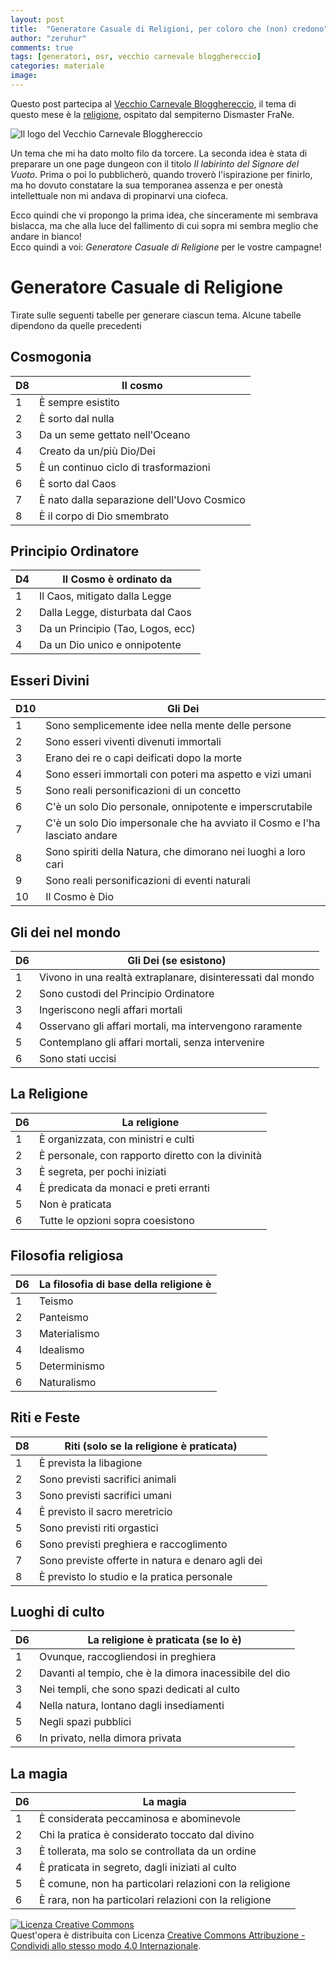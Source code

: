```yaml
---
layout: post
title:  "Generatore Casuale di Religioni, per coloro che (non) credono"
author: "zeruhur"
comments: true
tags: [generatori, osr, vecchio carnevale blogghereccio]
categories: materiale
image:
---
```

Questo post partecipa al [Vecchio Carnevale Blogghereccio](https://oicn.icu/2021/Vecchio-Carnevale-Blogghereccio/), il tema di questo mese è la [religione](https://dismastersden.blogspot.com/2021/03/vecchio-carnevale-blogghereccio-la.html), ospitato dal sempiterno Dismaster FraNe.  

![Il logo del Vecchio Carnevale Blogghereccio](https://i.imgur.com/yF1KpYD.jpg)

Un tema che mi ha dato molto filo da torcere. La seconda idea è stata di preparare un one page dungeon con il titolo *Il labirinto del Signore del Vuoto*. Prima o poi lo pubblicherò, quando troverò l'ispirazione per finirlo, ma ho dovuto constatare la sua temporanea assenza e per onestà intellettuale non mi andava di propinarvi una ciofeca.

Ecco quindi che vi propongo la prima idea, che sinceramente mi sembrava bislacca, ma che alla luce del fallimento di cui sopra mi sembra meglio che andare in bianco!  
Ecco quindi a voi: *Generatore Casuale di Religione* per le vostre campagne!

# Generatore Casuale di Religione
Tirate sulle seguenti tabelle per generare ciascun tema. Alcune tabelle dipendono da quelle precedenti

## Cosmogonia

| D8 | Il cosmo                                   |
|----|--------------------------------------------|
| 1  | È sempre esistito                          |
| 2  | È sorto dal nulla                          |
| 3  | Da un seme gettato nell'Oceano             |
| 4  | Creato da un/più Dio/Dei                   |
| 5  | È un continuo ciclo di trasformazioni      |
| 6  | È sorto dal Caos                           |
| 7  | È nato dalla separazione dell'Uovo Cosmico |
| 8  | È il corpo di Dio smembrato                |

## Principio Ordinatore

| D4 | Il Cosmo è ordinato da            |
|----|-----------------------------------|
| 1  | Il Caos, mitigato dalla Legge     |
| 2  | Dalla Legge, disturbata dal Caos  |
| 3  | Da un Principio (Tao, Logos, ecc) |
| 4  | Da un Dio unico e onnipotente     |

## Esseri Divini

| D10 | Gli Dei                                                                    |
|-----|----------------------------------------------------------------------------|
| 1   | Sono semplicemente idee nella mente delle persone                          |
| 2   | Sono esseri viventi divenuti immortali                                     |
| 3   | Erano dei re o capi deificati dopo la morte                                |
| 4   | Sono esseri immortali con poteri ma aspetto e vizi umani                   |
| 5   | Sono reali personificazioni di un concetto                                 |
| 6   | C'è un solo Dio personale, onnipotente e imperscrutabile                   |
| 7   | C'è un solo Dio impersonale che ha avviato il Cosmo e l'ha lasciato andare |
| 8   | Sono spiriti della Natura, che dimorano nei luoghi a loro cari             |
| 9   | Sono reali personificazioni di eventi naturali                             |
| 10  | Il Cosmo è Dio                                                             |

## Gli dei nel mondo

| D6  | Gli Dei (se esistono)                                       |
|-----|-------------------------------------------------------------|
| 1   | Vivono in una realtà extraplanare, disinteressati dal mondo |
| 2   | Sono custodi del Principio Ordinatore                       |
| 3   | Ingeriscono negli affari mortali                            |
| 4   | Osservano gli affari mortali, ma intervengono raramente     |
| 5   | Contemplano gli affari mortali, senza intervenire           |
| 6   | Sono stati uccisi                                           |

## La Religione

| D6  | La religione                                      |
|-----|---------------------------------------------------|
| 1   | È organizzata, con ministri e culti               |
| 2   | È personale, con rapporto diretto con la divinità |
| 3   | È segreta, per pochi iniziati                     |
| 4   | È predicata da monaci e preti erranti             |
| 5   | Non è praticata                                   |
| 6   | Tutte le opzioni sopra coesistono                 |

## Filosofia religiosa

| D6  | La filosofia di base della religione è |
|-----|----------------------------------------|
| 1   | Teismo                                 |
| 2   | Panteismo                              |
| 3   | Materialismo                           |
| 4   | Idealismo                              |
| 5   | Determinismo                           |
| 6   | Naturalismo                            |

## Riti e Feste

| D8  | Riti (solo se la religione è praticata)           |
|-----|---------------------------------------------------|
| 1   | È prevista la libagione                           |
| 2   | Sono previsti sacrifici animali                   |
| 3   | Sono previsti sacrifici umani                     |
| 4   | È previsto il sacro meretricio                    |
| 5   | Sono previsti riti orgastici                      |
| 6   | Sono previsti preghiera e raccoglimento           |
| 7   | Sono previste offerte in natura e denaro agli dei |
| 8   | È previsto lo studio e la pratica personale       |

## Luoghi di culto

| D6 | La religione è praticata (se lo è)                             |
|-----|---------------------------------------------------------|
| 1   | Ovunque, raccogliendosi in preghiera                    |
| 2   | Davanti al tempio, che è la dimora inacessibile del dio |
| 3   | Nei templi, che sono spazi dedicati al culto            |
| 4   | Nella natura, lontano dagli insediamenti                |
| 5   | Negli spazi pubblici                                    |
| 6   | In privato, nella dimora privata                        |

## La magia

| D6 | La magia                                                |
|-----|---------------------------------------------------------|
| 1   | È considerata peccaminosa e abominevole                 |
| 2   | Chi la pratica è considerato toccato dal divino         |
| 3   | È tollerata, ma solo se controllata da un ordine        |
| 4   | È praticata in segreto, dagli iniziati al culto         |
| 5   | È comune, non ha particolari relazioni con la religione |
| 6   | È rara, non ha particolari relazioni con la religione   |

<a rel="license" href="http://creativecommons.org/licenses/by-sa/4.0/"><img alt="Licenza Creative Commons" style="border-width:0" src="https://i.creativecommons.org/l/by-sa/4.0/88x31.png" /></a><br />Quest'opera è distribuita con Licenza <a rel="license" href="http://creativecommons.org/licenses/by-sa/4.0/">Creative Commons Attribuzione - Condividi allo stesso modo 4.0 Internazionale</a>.

